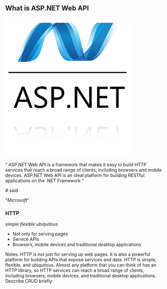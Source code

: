 ## What is ASP.NET Web API

![asp net](../img/asp-net-logo2.png)


<q>
ASP.NET Web API is a framework that makes it easy to build HTTP 
services that reach a broad range of clients, including browsers 
and mobile devices. ASP.NET Web API is an ideal platform for building 
RESTful applications on the .NET Framework
</q>

\# said
<!-- .element class="fragment" style="text-align: right" --> 
"*Microsoft*" <!-- .element class="text-info" -->


<!-- .element class="text-left" -->
### HTTP
*simple* <!-- .element class="label label-info" -->
*flexible* <!-- .element class="label label-primary" -->
*ubiquitous* <!-- .element class="label label-success" -->

* Not only for serving pages
* Service APIs
* Browsers, mobile devices and traditional desktop applications

Notes:
HTTP is not just for serving up web pages. It is also a powerful 
platform for building APIs that expose services and data. 
HTTP is simple, flexible, and ubiquitous. Almost any platform that 
you can think of has an HTTP library, so HTTP services can reach a 
broad range of clients, including browsers, mobile devices, and 
traditional desktop applications.
Describe CRUD briefly
